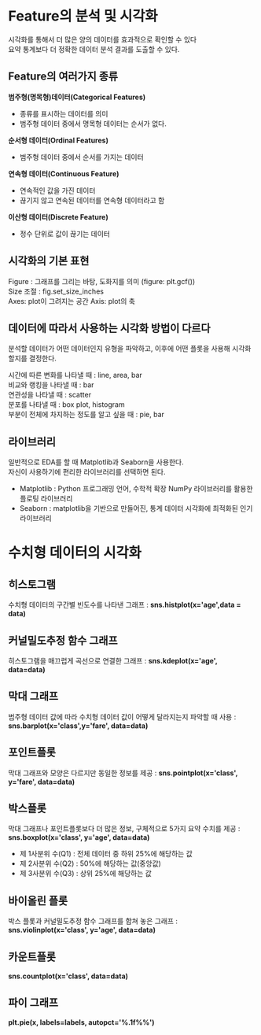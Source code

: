 # Feature의 분석 및 시각화


시각화를 통해서 더 많은 양의 데이터를 효과적으로 확인할 수 있다  
요약 통계보다 더 정확한 데이터 분석 결과를 도출할 수 있다.  

## Feature의 여러가지 종류

**범주형(명목형)데이터(Categorical Features)**  

- 종류를 표시하는 데이터를 의미  
- 범주형 데이터 중에서 명목형 데이터는 순서가 없다.  

**순서형 데이터(Ordinal Features)**  

- 범주형 데이터 중에서 순서를 가지는 데이터 

**연속형 데이터(Continuous Feature)**  

- 연속적인 값을 가진 데이터  
- 끊기지 않고 연속된 데이터를 연속형 데이터라고 함  

**이산형 데이터(Discrete Feature)**  

- 정수 단위로 값이 끊기는 데이터  


## 시각화의 기본 표현

Figure : 그래프를 그리는 바탕, 도화지를 의미 (figure: plt.gcf())  
Size 조절 : fig.set_size_inches  
Axes: plot이 그려지는 공간
Axis: plot의 축

## 데이터에 따라서 사용하는 시각화 방법이 다르다

분석할 데이터가 어떤 데이터인지 유형을 파악하고, 이후에 어떤 플롯을 사용해 시각화 할지를 결정한다.  

시간에 따른 변화를 나타낼 때 :  line, area, bar  
비교와 랭킹을 나타낼 때 :  bar  
연관성을 나타낼 때 :  scatter  
분포를 나타낼 때 : box plot, histogram  
부분이 전체에 차지하는 정도를 알고 싶을 때 :  pie, bar

## 라이브러리

일반적으로 EDA를 할 때 Matplotlib과 Seaborn을 사용한다.  
자신이 사용하기에 편리한 라이브러리를 선택하면 된다.  

- Matplotlib :  Python 프로그래밍 언어, 수학적 확장 NumPy 라이브러리를 활용한 플로팅 라이브러리
- Seaborn :  matplotlib을 기반으로 만들어진, 통계 데이터 시각화에 최적화된 인기 라이브러리

# 수치형 데이터의 시각화


## 히스토그램

수치형 데이터의 구간별 빈도수를 나타낸 그래프 : **sns.histplot(x='age',data = data)**  


## 커널밀도추정 함수 그래프  

히스토그램을 매끄럽게 곡선으로 연결한 그래프 : **sns.kdeplot(x='age', data=data)**  


## 막대 그래프  

범주형 데이터 값에 따라 수치형 데이터 값이 어떻게 달라지는지 파악할 때 사용 : **sns.barplot(x='class',y='fare', data=data)**  


##  포인트플롯  

막대 그래프와 모양은 다르지만 동일한 정보를 제공 : **sns.pointplot(x='class', y='fare', data=data)**  


## 박스플롯  

막대 그래프나 포인트플롯보다 더 많은 정보, 구체적으로 5가지 요약 수치를 제공 : **sns.boxplot(x='class', y='age', data=data)**  

- 제 1사분위 수(Q1) : 전체 데이터 중 하위 25%에 해당하는 값  
- 제 2사분위 수(Q2) : 50%에 해당하는 값(중앙값)  
- 제 3사분위 수(Q3) : 상위 25%에 해당하는 값  

## 바이올린 플롯  

박스 플롯과 커널밀도추정 함수 그래프를 합쳐 놓은 그래프 : **sns.violinplot(x='class', y='age', data=data)**  


## 카운트플롯  

**sns.countplot(x='class', data=data)**  


## 파이 그래프  

**plt.pie(x, labels=labels, autopct='%.1f%%')**  


```python

```
